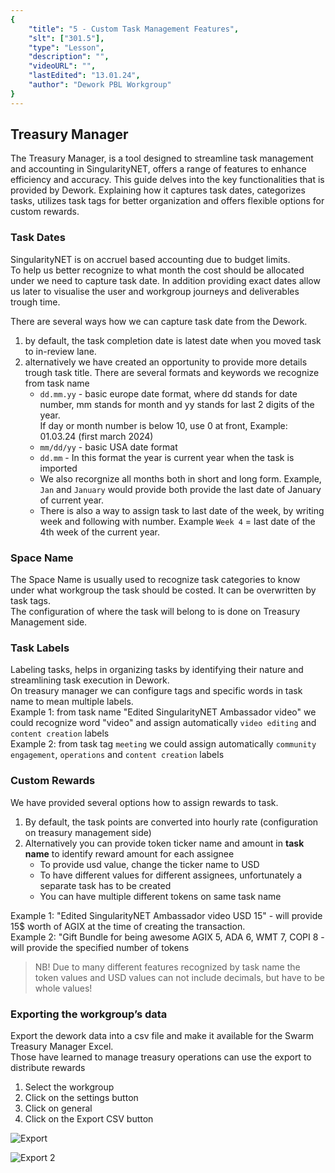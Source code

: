 ```yaml
---
{
    "title": "5 - Custom Task Management Features",
    "slt": ["301.5"],
    "type": "Lesson",
    "description": "",
    "videoURL": "",
    "lastEdited": "13.01.24",
    "author": "Dework PBL Workgroup"
}
---
```

## Treasury Manager
The Treasury Manager, is a tool designed to streamline task management and accounting in SingularityNET, offers a range of features to enhance efficiency and accuracy. This guide delves into the key functionalities that is provided by Dework. Explaining how it captures task dates, categorizes tasks, utilizes task tags for better organization and offers flexible options for custom rewards.

### Task Dates
SingularityNET is on accruel based accounting due to budget limits.  
To help us better recognize to what month the cost should be allocated under we need to capture task date.
In addition providing exact dates allow us later to visualise the user and workgroup journeys and deliverables trough time.  

There are several ways how we can capture task date from the Dework.
1. by default, the task completion date is latest date when you moved task to in-review lane.
2. alternatively we have created an opportunity to provide more details trough task title. There are several formats and keywords we recognize from task name
    * `dd.mm.yy` - basic europe date format, where dd stands for date number, mm stands for month and yy stands for last 2 digits of the year.  
    If day or month number is below 10, use 0 at front, Example: 01.03.24 (first march 2024)
    * `mm/dd/yy` - basic USA date format
    * `dd.mm` - In this format the year is current year when the task is imported
    * We also recorgnize all months both in short and long form. Example, `Jan` and `January` would provide both provide the last date of January of current year.
    * There is also a way to assign task to last date of the week, by writing week and following with number. Example `Week 4` = last date of the 4th week of the current year. 

### Space Name
The Space Name is usually used to recognize task categories to know under what workgroup the task should be costed. It can be overwritten by task tags.  
The configuration of where the task will belong to is done on Treasury Management side. 

### Task Labels
Labeling tasks, helps in organizing tasks by identifying their nature and streamlining task execution in Dework.  
On treasury manager we can configure tags and specific words in task name to mean multiple labels.  
Example 1: from task name "Edited SingularityNET Ambassador video" we could recognize word "video" and assign automatically `video editing` and `content creation` labels  
Example 2: from task tag `meeting` we could assign automatically `community engagement`, `operations` and `content creation` labels  

### Custom Rewards
We have provided several options how to assign rewards to task.
1. By default, the task points are converted into hourly rate (configuration on treasury management side)
2. Alternatively you can provide token ticker name and amount in **task name** to identify reward amount for each assignee
    * To provide usd value, change the ticker name to USD
    * To have different values for different assignees, unfortunately a separate task has to be created
    * You can have multiple different tokens on same task name

Example 1: "Edited SingularityNET Ambassador video USD 15" - will provide 15$ worth of AGIX at the time of creating the transaction.  
Example 2: "Gift Bundle for being awesome AGIX 5, ADA 6, WMT 7, COPI 8 - will provide the specified number of tokens

> NB! Due to many different features recognized by task name the token values and USD values can not include decimals, but have to be whole values! 

### Exporting the workgroup’s data
Export the dework data into a csv file and make it available for the Swarm Treasury Manager Excel.  
Those have learned to manage treasury operations can use the export to distribute rewards
1.  Select the workgroup
2.  Click on the settings button
3.  Click on general  
4. Click on the Export CSV button  

![Export](/Dework_PBL_Pictures/Module_301/Export.png)

![Export 2](/Dework_PBL_Pictures/Module_301/Export_2.png)
